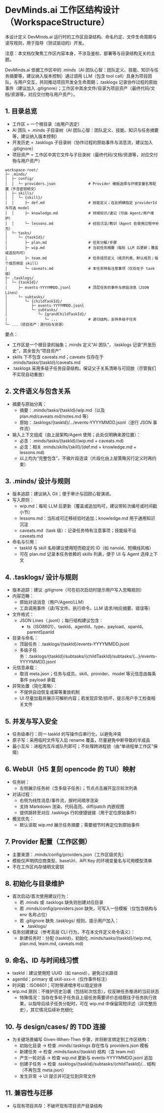 # DevMinds.ai 工作区结构设计（WorkspaceStructure）

本设计定义 DevMinds.ai 运行时的工作区目录结构、命名约定、文件生命周期与读写规则，用于指导（测试驱动的）开发。

注意：本文档仅聚焦工作区内容本身，不涉及鉴权、部署等与目录结构无关的主题。

DevMinds.ai 依据工作区中的 .minds（AI 团队心智：团队定义、技能、知识与任务摘要等，建议纳入版本控制）通过调用 LLM（包含 tool call）具身为项目团队，与用户交互，共同推动项目开发全生命周期；.tasklogs 记录协作过程的原始事件（建议加入 .gitignore）；工作区中其余文件/目录为项目资产（最终代码/文档/资源等，对应交付物与用户资产）。

## 1. 目录总览

- 工作区 = 一个根目录（由用户选定）
- AI 团队 = .minds 子目录树（AI 团队心智：团队定义、技能、知识与任务摘要等，建议纳入版本控制）
- 开发历史 = .tasklogs 子目录树（协作过程的原始事件与消息流，建议加入 .gitignore）
- 项目资产 = 工作区中其它文件与子目录树（最终代码/文档/资源等，对应交付物与用户资产）

```
workspace-root/
├─ .minds/
│  ├─ config/
│  │  └─ providers.json               # Provider 模板选择与环境变量名等配置（不含密钥明文）
│  ├─ skills/
│  │  └─ {skill}/
│  │     ├─ def.md                    # 技能定义；在此明确指定 providerId 与可选 model
│  │     ├─ knowledge.md              # 领域知识/速记（可由 Agent/用户维护）
│  │     └─ lessons.md                # 经验沉淀/教训（Agent 在使用过程中补充）
│  └─ tasks/
│     └─ {taskId}/
│        ├─ plan.md                   # 任务分解/步骤
│        ├─ wip.md                    # 当前任务摘要（每轮 LLM 后更新；覆盖或追加均可）
│        ├─ team.md                   # 任务组员定义（成员列表、默认成员；每个成员绑定 skill）
│        └─ caveats.md                # 本任务特有注意事项（仅存在于 task 级）
├─ .tasklogs/
│  └─ {taskId}/
│     ├─ events-YYYYMMDD.jsonl        # 顶层任务的事件与原始消息（JSON Lines）
│     └─ subtasks/
│        └─ {childTaskId}/
│           ├─ events-YYYYMMDD.jsonl
│           └─ subtasks/
│              └─ {grandChildTaskId}/
│                 └─ ...              # 递归结构，支持多级子任务
└─ ...（项目资产：源代码与资源）
```

要点：

- 工作区是一个根目录的抽象；.minds 定义“AI 团队”，.tasklogs 记录“开发历史”，其余皆为“项目资产”
- skills 下不包含 caveats.md；caveats 仅存在于 .minds/tasks/{taskId}/caveats.md
- .tasklogs 采用多级子任务目录结构，保证父子关系清晰与可回放（尽管我们不实现自动重放）

## 2. 文件语义与包含关系

- 摘要与原始分离：
  - 摘要：.minds/tasks/{taskId}/wip.md（以及 plan.md/caveats.md/notes.md 等）
  - 原始：.tasklogs/{taskId}/…/events-YYYYMMDD.jsonl（逐行 JSON 事件流）
- 输入上下文组成（由上层架构/Agent 使用；此处仅明确来源位置）：
  - 必含：.minds/tasks/{taskId}/(wip.md + caveats.md)
  - 必含：相关 .minds/skills/{skill}/(def.md + knowledge.md + lessons.md)
  - 以上均为“完整包含”，不做片段选读（片段化由上层策略另行定义时再约束）

## 3. .minds/ 设计与规则

- 版本追踪：建议纳入 Git；便于审计与回顾心智演进。
- 写入原则：
  - wip.md：每轮 LLM 后更新（覆盖或追加均可，建议带轮次编号或时间戳小节）
  - lessons.md：当形成可迁移经验时追加；knowledge.md 用于通用知识沉淀
  - caveats.md（task 级）：记录任务特有注意事项；技能级不设 caveats.md
- 命名与引用：
  - taskId 与 skill 名称建议使用短而稳定的 ID（如 nanoid、短横线风格）
  - 可在 plan.md 记录本任务依赖的 skills 列表，便于 UI 与 Agent 选择上下文

## 4. .tasklogs/ 设计与规则

- 版本追踪：建议 .gitignore（可在初次启动时提示用户写入忽略规则）
- 内容范畴：
  - 原始对话消息（用户/Agent/LLM）
  - 工具调用事件（读/写文件、执行命令、LLM 请求/响应摘要、错误等）
- 文件格式：
  - JSON Lines（.jsonl）；每行结构建议包含：
    - ts（ISO8601）、taskId、agentId、type、payload、spanId、parentSpanId
- 目录与命名：
  - 顶层任务：.tasklogs/{taskId}/events-YYYYMMDD.jsonl
  - 多级子任务：.tasklogs/{taskId}/subtasks/{childTaskId}/subtasks/{...}/events-YYYYMMDD.jsonl
- 元信息承载：
  - 取消 meta.json；任务与成员、skill、provider、model 等元信息由每条事件 payload 承载
- 异常处置（简化策略）：
  - 不提供自动恢复或幂等重放机制
  - UI 尽量加载并展示可解析内容；若发现异常/损坏，提示用户手工检查相关文件

## 5. 并发与写入安全

- 任务级串行：同一 taskId 的写操作应串行化，以避免冲突
- 原子写：采用临时文件写入后 rename 覆盖，尽量避免中断导致的半成品
- 最小互斥：进程内互斥或队列即可；不处理跨进程锁（由“单进程单工作区”保障）

## 6. WebUI（H5 复刻 opencode 的 TUI）映射

- 任务树：
  - 左侧展示任务树（含多级子任务）；节点点击展开显示轮次列表
- 对话过程：
  - 右侧为线性消息/事件流，按时间顺序渲染
  - 支持 Markdown 渲染、代码高亮、diff/patch 内嵌视图
  - 提供跳转至对应 .tasklogs 行的便捷链接（用于定位原始事件）
- 概览优先：
  - 默认读取 wip.md 展示任务摘要；需要细节时再定位到原始事件

## 7. Provider 配置（工作区侧）

- 主要来源：.minds/config/providers.json（工作区级优先）
- 模板仅声明供应商类型、baseUrl、API Key 的环境变量名与可用模型清单
- 不在工作区内存储明文密钥

## 8. 初始化与目录维护

- 首次启动/首次使用建议行为：
  - 若 .minds 或 .tasklogs 缺失则创建对应目录
  - 若 .minds/config/providers.json 缺失，可写入一份模板（仅包含结构与 env 名称占位）
  - 若 .gitignore 缺失 .tasklogs/ 规则，提示用户加入：
    - .tasklogs/
- 任务创建建议（参考高层 CLI 行为，不在本文件定义命令语义）：
  - 新建任务时：分配 {taskId}，初始化 .minds/tasks/{taskId}/(wip.md, plan.md, team.md, caveats.md)

## 9. 命名、ID 与时间线习惯

- taskId：建议使用短 UUID（如 nanoid），避免过长路径
- agentId：primary 或 skill-xxx-n（仅作事件标注）
- 时间戳：ISO8601；可附带递增序号以稳定排序
- wip.md 原则：不维护历史沿袭（包括轮次信息），仅反映任务推进的当前状态
  - 特殊情况：当存在多轮子任务且上层任务需要评价总结既往子任务执行效果，以指导后续子任务分配时，可在 wip.md 中保留简短评述（非完整历史），其它情况后续补充细化

## 10. 与 design/cases/ 的 TDD 连接

- 为关键场景编写 Given-When-Then 步骤，并将断言绑定到工作区结构：
  - 初始化目录 -> 检查 .minds/.tasklogs 存在性与 providers.json 模板
  - 新建任务 -> 检查 .minds/tasks/{taskId} 结构（含 team.md）
  - 产生一轮对话 -> 检查 wip.md 更新与 events-YYYYMMDD.jsonl 追加
  - 创建子任务 -> 检查 .tasklogs/{taskId}/subtasks/{childTaskId}/… 结构（不再包含 meta.json）
  - 发生异常 -> UI 提示并可定位到异常文件

## 11. 兼容性与迁移

- 与现有项目共存：不破坏现有项目资产目录结构
